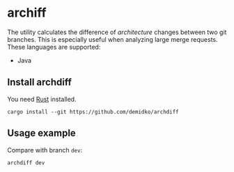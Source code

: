 # archiff

The utility calculates the difference of _architecture_ changes between two git branches. This is especially useful when
analyzing large merge requests. These languages are supported:

* Java

## Install archdiff

You need [Rust](https://rustup.rs) installed.

```shell
cargo install --git https://github.com/demidko/archdiff
```

## Usage example

Compare with branch `dev`:

```shell
archdiff dev
```
